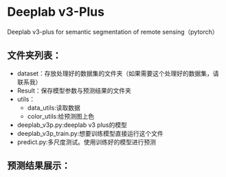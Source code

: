 # Deeplab v3-Plus
Deeplab v3-plus for semantic segmentation of remote sensing（pytorch）

## 文件夹列表：
+ dataset：存放处理好的数据集的文件夹（如果需要这个处理好的数据集，请联系我）
+ Result：保存模型参数与预测结果的文件夹
+ utils：
  + data_utils:读取数据
  + color_utils:给预测图上色
+ deeplab_v3p.py:deeplab v3 plus的模型
+ deeplab_v3p_train.py:想要训练模型直接运行这个文件
+ predict.py:多尺度测试。使用训练好的模型进行预测

## 预测结果展示：
